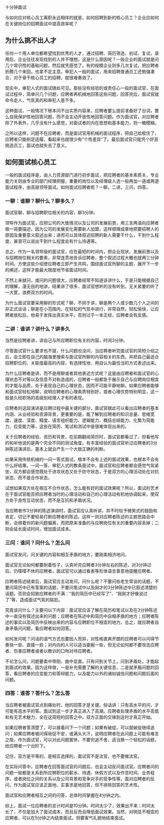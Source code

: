  十分钟面试 

与如何应对核心员工离职永远相伴的就是，如何招聘到新的核心员工？企业应如何在关键岗位的招聘面试中提高效率呢？

## 为什么挑不出人才

任何一个用人单位都希望找到优秀的人才，通过招聘、简历筛选、初试、复试，录用后，企业往往发现找到的人并不理想。这是什么原因呢？一般企业的面试就是问几个常识性的基础问题，然后就凭感觉了。有的规模企业则多几次复试，把应聘者折腾几个来回，也拿不定主意。审犯人一般的面试，用来招聘普通员工还勉强凑合，对于骨干核心员工的招聘，就很难奏效了。

现实中，审犯人式的面试随处可见。那些没有经验的或责任心一般的面试官，在面试过程中，简单问几个问题，应聘者再机械地回答这些问题，回答完后，面试官就命令走人，气氛真的和审犯人差不多。

这种面试，一般情况下根本问不出实质内容来，应聘者要么提前准备好了台词，要么自我保护性地回答问题，而不会主动开放性地回答问题。作为面试官，对应聘者除了外表外，几乎没有什么感觉，对面试者的内在思想和基本能力，则一概模糊。

之所以这样，问题不在应聘者，而是面试官用机械的面试程序，把自己给框住了，应聘者只能削足适履，看起来也就很少有“个性差异”了。最后面试官只能凭个好恶挑选员工，面试也就失去了意义。

## 如何面试核心员工

一般的面试程序是，由人力资源部门进行初步面试，把应聘者的基本素质关，专业能力关则由专业的部门经理把握，重要的岗位以及经理级人选一般再加一道或两道面试程序，由高层领导面试。如何面试应聘者呢？一聊，二讲，三问，四答。

### 一聊：谁聊？聊什么？聊多久？

面试官聊，聊与招聘职位相关的内容，聊3分钟。

领导作为面试官，应把公司的大致情况以及公司的发展前景，用三言两语向应聘者做一简要描述，因为公司的发展变化需要新人加盟，这样顺理成章地把要招聘人的原因及重要意义叙述出来；进而可以具体叙述招聘的新人需要干什么，干到什么程度，甚至可以说出干到什么程度会有什么待遇等。

总之，作为一名领导级的面试官，应在最短的时间内，把企业现状、发展前景以及与招聘岗位相关的要素，非常连贯地告诉应聘者，整个叙述过程大概也就两三分钟时间。方使这些介绍使应聘者立即产生共鸣，围绕面试官所聊的主题，展开下一步的阐述，这样才能最大限度地节省面试时间。

不然上来就问，或问的问题很大，应聘者经常不知道该讲什么，于是只能根据自己的理解，漫无目的地讲，结果讲了很多，面试官想听的没有听到，无关紧要的听了一大筐，浪费双方的时间。

为什么面试官要采用聊的形式呢？聊，不同于讲，聊是两个人或少数几个人之间的非正式谈话；聊是在小范围内，在轻松的气氛中进行，非常自然，轻松愉快，让应聘者放松后，他易于发挥出真实水平。否则过于一本正经，应聘者会有反感。

### 二讲：谁讲？讲什么？讲多久

当然是应聘者讲，讲自己与所应聘职位有关的内容，时间3分钟。

尽管面试官什么要求也不提，什么问题也没问，当应聘者听完面试官的简短介绍之后，会立即在自己的脑海里搜索与面试官所聊的内容相关的东西，并把自己最适合招聘职位的、关联度最高的内容，有选择性地、用自认为最恰当的方式表述出来。

为什么应聘者是讲，而不是用聊或者其他表述方式呢？这是由应聘者和面试官的心理状态不对等以及信息不对称造成的，应聘者一般都急于展示自己与应聘岗位相宜的才能与品质，处于表现自己的心理状态，因而不可能平静地聊。如果应聘者能够和面试官轻松地聊，说明应聘者的心理素质特别好，或者心理优势特别明显，这一般是久经职场的高级别经理人才有的表现。

应聘者的这段演讲是应聘过程中最关键的部分，面试官据此可以看出应聘者的基本内涵、从业经验和资源背景，更重要的是，能了解到应聘者的知识总量、思维宽度、速度、深度、精度、语言组织能力、逻辑能力、概括总结能力、化繁为简能力、应变能力等，这些在简历、笔试和测试中是很难体现出来的。

关于应聘者的经验、资历和背景，在前期翻阅简历时，面试官都看过了，但看他写的和听他说的是两个完全不同的测试角度。有丰富经验的面试官听过应聘者的3分钟陈述演讲后，基本上就会产生一个大致正确的判断。

如果采用传统机械的一问一答式面试，根本不会有上述的面试效果，也根本不会有什么好结果。一问一答、审犯人式的教条面试中，面试官和应聘者都会感觉气氛紧张，双方都会感觉既处于进攻状态又处于防守状态，于是双方的心理活动处在对抗状态，而不是合作状态。

试想如果双方处在相互不合作状态，怎么能有好的面试效果呢？所以，面试的艺术在于面试官能否把应聘者当时的心理活动和自己的心理活动有机地协调起来，使双方处于良性互动状态，而不是互抗和矛盾状况。

当应聘者作3分钟的陈述演讲时，面试官应认真听讲，并不时给予微笑式的鼓励和肯定，切记不要轻易打断应聘者的陈述。这样一则对应聘者陈述的主题思路会中断，会顺着你的新问题偏离，而把原来准备的与应聘岗位有关的重要内容丢掉；二则会延长面试时间，增加面试成本。

### 三问：谁问？问什么？怎么问

面试官发问，问关键的内容和相互矛盾的地方，要刚柔相济地问。

面试官无论如何都要耐着性子，认真听完应聘者3分钟左右的陈述，对3分钟过后，仍喋喋不休的应聘者，面试官可以通过看表等形体语言善意地提醒应聘者。

应聘者陈述结束后，面试官应主动发问，问什么呢？不要问些老生常谈的话题，不要问简历中已有答案的话题，不要问笔试中以及刚才的3分钟陈述中已叙述清楚的话题。否则会招致应聘者的不满：“我的简历中已经写了”、“我刚才好像说过了”等，造成面试气氛的尴尬。

究竟该问什么？主要问以下内容：面试官应该了解在简历和笔试以及在3分钟陈述中一直没有叙述出来的问题；应聘者在陈述中和简历中自相矛盾的地方；应聘者陈述的事实以及简历中反映出来的内容与应聘职位不相宜的地方。总之，就应聘者自身矛盾问问题，看应聘者如何回答。

如何发问呢？问话的语气方式也要因人而异，对性格直爽开朗的应聘者可以问得节奏快一些、直接一些；对内向的人可以适当委婉一些，但无论如何都不要攻击应聘者、伤害应聘者或者以教训的口吻对待应聘者。

不论怎么问，问题要柔中带刚，曲中显直。只有问到关节上，问到矛盾处，才能起到面试的效果。因为这样做，一是补充需要了解的关键信息，二是就矛盾问题的回答，看应聘者的应变能力和答辩能力，以及能力以外的诸如诚信问题和问题后面的问题。

### 四答：谁答？答什么？怎么答

当应聘者被面试官点到痛处时，他的回答才是关键。俗话讲：只有高水平的问，才可能有高水平的答。面试到这一步才真正进入了高潮。应聘者处理矛盾的水平高低和有无艺术魅力，全在这简短的回答之中。双方正面的交锋到这时才真正开始。

如果应聘者答清楚了，可以接着问下一个问题；如果有破绽，可以就破绽继续追问；如果应聘者被问得局促不安，或满头大汗，说明应聘者在此问题上可能有难言之隐，作为面试官，可以对此问题罢休，不要穷追不舍，适当换一个轻松的话题，给应聘者一个台阶下。

记住，双方是平等的，是相互选择的，面试官不是法官，也不要做法官。

在实际问答中，应聘者在回答面试官的问题后，也会主动反问面试官。应聘者问的问题一般都是关系到所应聘职位的薪水、待遇、休假方式以及作息时间、业务程序，或者岗位之间的关系以及公司背景和竞争对手的竞争性等。面对应聘者的反问，作为面试官应该正面地、实事求是地回答，但不排除回答的艺术性。

面试官和应聘者相互之间的问答，总体时间掌握在4分钟之内。

综上，面试一位应聘者的总计时间是10分钟。时间太少了，效果出不来；时间太长了，不仅是加大了面试成本，而且反而会降低面试效果。当然，对明显不相宜的应聘者，可以在5分钟之内结束面试，但要客气礼貌地结束面试。
